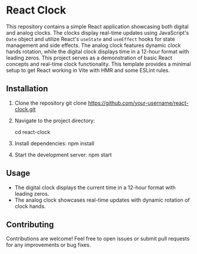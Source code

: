 # React Clock

This repository contains a simple React application showcasing both digital and analog clocks. The clocks display real-time updates using JavaScript's `Date` object and utilize React's `useState` and `useEffect` hooks for state management and side effects. The analog clock features dynamic clock hands rotation, while the digital clock displays time in a 12-hour format with leading zeros. This project serves as a demonstration of basic React concepts and real-time clock functionality.
This template provides a minimal setup to get React working in Vite with HMR and some ESLint rules.

## Installation

1. Clone the repository
   git clone https://github.com/your-username/react-clock.git

2. Navigate to the project directory:

    cd react-clock

3. Install dependencies:
   npm install

4. Start the development server:
   npm start

## Usage

-   The digital clock displays the current time in a 12-hour format with leading zeros.
-   The analog clock showcases real-time updates with dynamic rotation of clock hands.

## Contributing

Contributions are welcome! Feel free to open issues or submit pull requests for any improvements or bug fixes.
